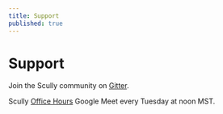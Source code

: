 ```yaml
---
title: Support
published: true
---
```


# Support

Join the Scully community on [Gitter](https://gitter.im/scullyio/community).

Scully [Office Hours](https://meet.google.com/vcm-wekz-hsx?authuser=1) Google Meet every Tuesday at noon MST.
